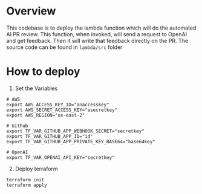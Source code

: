 # Overview
This codebase is to deploy the lambda function which will do the automated AI PR review. This function, when invoked, will send a request to OpenAI and get feedback. Then it will write that feedback directly on the PR. The source code can be found in `lambda/src` folder

# How to deploy
1. Set the Variables
```
# AWS
export AWS_ACCESS_KEY_ID="anaccesskey"
export AWS_SECRET_ACCESS_KEY="asecretkey"
export AWS_REGION="us-east-2"

# Github
export TF_VAR_GITHUB_APP_WEBHOOK_SECRET="secretkey"
export TF_VAR_GITHUB_APP_ID="id"
export TF_VAR_GITHUB_APP_PRIVATE_KEY_BASE64="base64key"

# OpenAI
export TF_VAR_OPENAI_API_KEY="secretkey"
```
2. Deploy terraform
```
terraform init
terraform apply
```